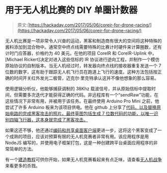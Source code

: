 # 用于无人机比赛的 DIY 单圈计数器

> 原文:[https://hackaday.com/2017/05/06/coreir-for-drone-racing/](https://hackaday.com/2017/05/06/coreir-for-drone-racing/)

无人机比赛是一项非常令人兴奋的运动，黑客和制造商有很大的空间将这种特殊的酱料添加到混合物中。通常空中终点线需要特殊的比赛计时硬件来计算圈数，还有计时门应答器，价格约为 40 美元。在他的项目 CoreIR 和 CoreIR-Uplink 中，[Michael Rickert]决定对进入这些信标的 IR 协议进行逆向工程，并制作一个模仿原始协议的自制版本。当无人机经过时，转发器向终点线的接收器重复发送一个 7 位数的数字，这有助于跟踪无人机飞行员在跑道上飞行的速度。这种方法包括按正确的时间开关红外发光二极管，迈克尔·里克特承认这并不像他想象的那么容易。

使用逻辑分析仪，他能够捕获调制的 38Khz 载波信号，并从原始信标中提取时间，但需要多次迭代才能获得正确的代码。非远程库有一个“sendRaw”功能，在这些情况下非常有用，并被用于该任务。在最终使用 Arduino Pro Mini 之前，他尝试了许多 Arduino 板来为该项目供电。他在 github 上分享了[代码，以及替换原始电路的完成黑客攻击的照片。最终草图包括生成 7 位数代码的功能，以唯一识别四轴飞行器，这本身就完成了黑客攻击。](https://github.com/slacker87/CoreIR)

如果这还不够，他还通过[编码和共享桌面客户端](https://github.com/slacker87/CoreIR-Uplink)更进一步，这将这个黑客变成了一个成熟的项目，应该对预算有限的无人机竞赛者非常有用。该应用程序是用 NodeJS 编写的，并使用电子框架打包，这是一种创建跨平台桌面应用程序的非常简单的方法。

有一个[建造教程](http://mrickert.com/2016/10/12/building-your-own-coreir-transponder/)可供你开始，如果无人机竞赛看起来有点乏味，请查看[无人机战争](http://hackaday.com/2017/03/18/welcome-to-the-drone-wars/)来看更多的杀戮。